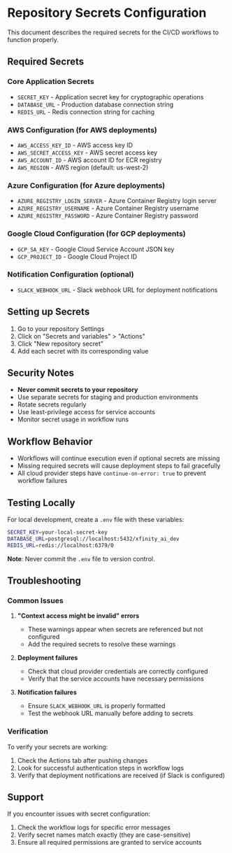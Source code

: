 # Repository Secrets Configuration

This document describes the required secrets for the CI/CD workflows to function properly.

## Required Secrets

### Core Application Secrets

- `SECRET_KEY` - Application secret key for cryptographic operations
- `DATABASE_URL` - Production database connection string
- `REDIS_URL` - Redis connection string for caching

### AWS Configuration (for AWS deployments)

- `AWS_ACCESS_KEY_ID` - AWS access key ID
- `AWS_SECRET_ACCESS_KEY` - AWS secret access key
- `AWS_ACCOUNT_ID` - AWS account ID for ECR registry
- `AWS_REGION` - AWS region (default: us-west-2)

### Azure Configuration (for Azure deployments)

- `AZURE_REGISTRY_LOGIN_SERVER` - Azure Container Registry login server
- `AZURE_REGISTRY_USERNAME` - Azure Container Registry username
- `AZURE_REGISTRY_PASSWORD` - Azure Container Registry password

### Google Cloud Configuration (for GCP deployments)

- `GCP_SA_KEY` - Google Cloud Service Account JSON key
- `GCP_PROJECT_ID` - Google Cloud Project ID

### Notification Configuration (optional)

- `SLACK_WEBHOOK_URL` - Slack webhook URL for deployment notifications

## Setting up Secrets

1. Go to your repository Settings
2. Click on "Secrets and variables" > "Actions"
3. Click "New repository secret"
4. Add each secret with its corresponding value

## Security Notes

- **Never commit secrets to your repository**
- Use separate secrets for staging and production environments
- Rotate secrets regularly
- Use least-privilege access for service accounts
- Monitor secret usage in workflow runs

## Workflow Behavior

- Workflows will continue execution even if optional secrets are missing
- Missing required secrets will cause deployment steps to fail gracefully
- All cloud provider steps have `continue-on-error: true` to prevent workflow failures

## Testing Locally

For local development, create a `.env` file with these variables:

```bash
SECRET_KEY=your-local-secret-key
DATABASE_URL=postgresql://localhost:5432/xfinity_ai_dev
REDIS_URL=redis://localhost:6379/0
```

**Note**: Never commit the `.env` file to version control.

## Troubleshooting

### Common Issues

1. **"Context access might be invalid" errors**

   - These warnings appear when secrets are referenced but not configured
   - Add the required secrets to resolve these warnings

2. **Deployment failures**

   - Check that cloud provider credentials are correctly configured
   - Verify that the service accounts have necessary permissions

3. **Notification failures**
   - Ensure `SLACK_WEBHOOK_URL` is properly formatted
   - Test the webhook URL manually before adding to secrets

### Verification

To verify your secrets are working:

1. Check the Actions tab after pushing changes
2. Look for successful authentication steps in workflow logs
3. Verify that deployment notifications are received (if Slack is configured)

## Support

If you encounter issues with secret configuration:

1. Check the workflow logs for specific error messages
2. Verify secret names match exactly (they are case-sensitive)
3. Ensure all required permissions are granted to service accounts
